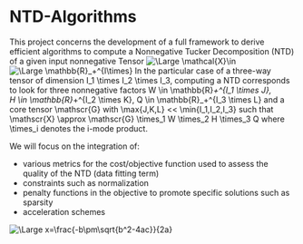 # NTD-Algorithms
This project concerns the development of a full framework to derive efficient algorithms to compute a Nonnegative Tucker Decomposition (NTD) of a given
input nonnegative Tensor ![\Large \mathcal{X}\in](https://latex.codecogs.com/svg.latex?\Large&space;\mathcal{X}\in) 
![\Large \mathbb{R}_+^{I\times}](https://latex.codecogs.com/svg.latex?\Large&space;\mathbb{R}_+^{I\times})
In the particular case of a three-way tensor of dimension I_1 \times I_2 \times I_3, computing a NTD corresponds to look for three nonnegative factors W \in \mathbb{R}_+^{I_1 \times J},  
H \in \mathbb{R}_+^{I_2 \times K}, Q \in \mathbb{R}_+^{I_3 \times L} and a core tensor \mathscr{G} with \max{J,K,L} << \min{I_1,I_2,I_3} such that  
\mathscr{X} \approx \mathscr{G} \times_1 W \times_2 H \times_3 Q
where \times_i denotes the i-mode product.

We will focus on the integration of:
  - various metrics for the cost/objective function used to assess the quality of the NTD (data fitting term)
  - constraints such as normalization
  - penalty functions in the objective to promote specific solutions such as sparsity
  - acceleration schemes
  
![\Large x=\frac{-b\pm\sqrt{b^2-4ac}}{2a}](https://latex.codecogs.com/svg.latex?\Large&space;x=\frac{-b\pm\sqrt{b^2-4ac}}{2a}) 
